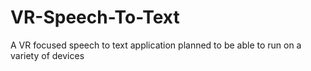 # VR-Speech-To-Text
A VR focused speech to text application planned to be able to run on a variety of devices
